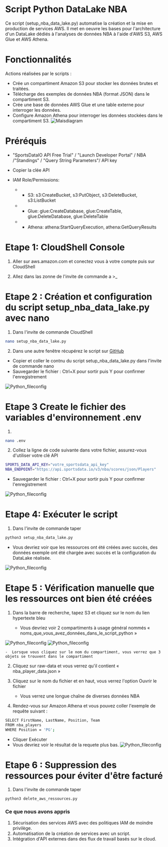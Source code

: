 # Script Python DataLake NBA
Ce script  (setup_nba_data_lake.py) automatise la création et la mise en production de services AWS. Il met en oeuvre les bases pour l'architecture d'un DataLake  dédiés à l'analyses de données NBA à l'aide d'AWS S3, AWS Glue et AWS Athena.

# Fonctionnalités
 Actions réalisées par le scripts : 
- Crée un compartiment Amazon S3 pour stocker les données brutes et traitées.
- Télécharge des exemples de données NBA (format JSON) dans le compartiment S3.
- Crée une base de données AWS Glue et une table externe pour interroger les données.
- Configure Amazon Athena pour interroger les données stockées dans le compartiment S3.
![Maisdiagram](src/img/main_diagram.png)

# Préréquis

- "SportsDataIO API Free Trial"  /  "Launch Developer Portal" / NBA /"Standings" / "Query String Parameters"/  API key
- Copier la clée API

- IAM Role/Permissions:  
    - - S3: s3:CreateBucket, s3:PutObject, s3:DeleteBucket, s3:ListBucket
    - - Glue: glue:CreateDatabase, glue:CreateTable, glue:DeleteDatabase, glue:DeleteTable
    - - Athena: athena:StartQueryExecution, athena:GetQueryResults

#  
# Etape 1:   CloudShell Console

1. Aller sur aws.amazon.com et conectez vous à votre compte puis sur CloudShell 

2. Allez dans las zonne de l'invite de commande a >_  

# Etape 2 : Création et configuration du script setup_nba_data_lake.py avec nano
1.  Dans l'invite de commande CloudShell
```bash
nano setup_nba_data_lake.py
```
2. Dans une autre fenêtre récupérez le script sur [GitHub](https://github.com/sekedoua/NBA-Datalake/blob/main/src/setup_nba_data_lake.py)

- Copier et coller le contnu du script  setup_nba_data_lake.py  dans l'invite de commande nano
- Sauvegarder le fichier : Ctrl+X pour sortir puis Y pour confirmer l'enregistrement

![Python_fileconfig](src/img/nano_python.PNG)

# Etape 3 Create le fichier des variables d'environnement .env  
1.  
```bash
nano .env
```
2. Collez la ligne de code suivante dans votre fichier, assurez-vous d'utiliser votre clé API
```bash
SPORTS_DATA_API_KEY="votre_sportsdata_api_key"
NBA_ENDPOINT="https://api.sportsdata.io/v3/nba/scores/json/Players"
```
- Sauvegarder le fichier : Ctrl+X pour sortir puis Y pour confirmer l'enregistrement

![Python_fileconfig](src/img/env.PNG)

# Etape 4: Exécuter le script
1. Dans l'invite de commande taper
```bash
python3 setup_nba_data_lake.py
```
- Vous devriez voir que les ressources ont été créées avec succès,  des données exemple ont été chargée avec succès et la configuration du DataLake réalisée.

![Python_fileconfig](src/img/Success1.PNG)

# Etape 5 :  Vérification manuelle que les ressources ont bien été créées
1. Dans la barre de recherche, tapez S3 et cliquez sur le nom du lien hypertexte bleu

    -  Vous devriez voir 2 compartiments à usage général nommés « noms_que_vous_avez_données_dans_le_script_python »

![Python_fileconfig](src/img/Success2.PNG)
![Python_fileconfig](src/img/Success3.PNG)

    -  Lorsque vous cliquez sur le nom du compartiment, vous verrez que 3 objets se trouvent dans le compartiment

2. Cliquez sur raw-data et vous verrez qu'il contient « nba_player_data.json »

3. Cliquez sur le nom du fichier et en haut, vous verrez l'option Ouvrir le fichier

    - Vous verrez une longue chaîne de diverses données NBA

4. Rendez-vous sur Amazon Athena et vous pouvez coller l'exemple de requête suivant :
```bash
SELECT FirstName, LastName, Position, Team
FROM nba_players
WHERE Position = 'PG';
```
- Cliquer Exécuter
- Vous devriez voir le résultat de la requete plus bas. 
![Python_fileconfig](src/img/Success5.PNG)

# Etape 6 :  Suppression des ressources pour éviter d'être facturé
1. Dans l'invite de commande taper
```bash
python3 delete_aws_ressources.py
```

### **Ce que nous avons appris**
1. Sécurisation des services AWS avec des politiques IAM de moindre privilège.
2. Automatisation de la création de services avec un script.
3. Intégration d'API externes dans des flux de travail basés sur le cloud.

